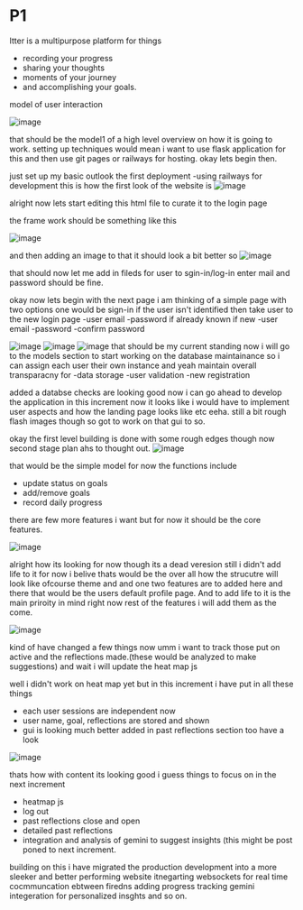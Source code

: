 # P1
Itter is a multipurpose platform for things 
- recording your progress
- sharing your thoughts
- moments of your journey
- and accomplishing your goals.


model of user interaction

![image](https://github.com/user-attachments/assets/c2162d75-e84a-45e1-82e4-724b76ba8563)

that should be the model1 of a high level overview on how it is going to work.
setting up techniques would mean i want to use flask application for this and then use git pages or railways for hosting.
okay lets begin then.

just set up my basic outlook the first deployment 
-using railways for development
this is how the first look of the website is
![image](https://github.com/user-attachments/assets/e8ec412c-214e-4b32-a422-f1844fcb4258)


alright now lets start editing this html file to curate it to the login page

the frame work should be something like this

![image](https://github.com/user-attachments/assets/ea015372-71fb-4fca-9e58-78add5f14c38)

and then adding an image to that it should look a bit better so 
![image](https://github.com/user-attachments/assets/3b376691-0445-4d3e-9f95-9d828b637228)

that should now let me add in fileds for user to sgin-in/log-in enter mail and password should be fine.

okay now lets begin with the next page i am thinking of a simple page with two options one would be sign-in if the user isn't identified then take user to the new login page
-user email
-password
if already known
if new 
-user email
-password
-confirm password

![image](https://github.com/user-attachments/assets/18bad464-b481-42fa-a950-6924c2e41598)
![image](https://github.com/user-attachments/assets/58de775b-4b0a-4dfc-ad75-b5e87ce50f2f)
![image](https://github.com/user-attachments/assets/ec61382e-df5c-4a1b-8b3b-2291d05994ba)
that should be my current standing now i will go to the models section to start working on the database maintainance so i can assign each user their own instance and yeah maintain overall transparacny for
-data storage
-user validation
-new registration

added a databse checks are looking good now i can go ahead to develop the application in this increment now it looks like i would have to implement user aspects and how the landing page looks like etc eeha.
still a bit rough flash images though so got to work on that gui to so.

okay the first level building is done with some rough edges though now second stage plan ahs to thought out.
![image](https://github.com/user-attachments/assets/80edf80f-f2ed-44ea-8afa-4a01b8945378)

that would be the simple model for now the functions include
- update status on goals
- add/remove goals
- record daily progress

there are few more features i want but for now it should be the core features.

![image](https://github.com/user-attachments/assets/38021bd5-d484-4cc1-8a98-759da2dcda41)

alright how its looking for now though its a dead veresion still i didn't add life to it for now i belive thats would be the over all how the strucutre will look like ofcourse theme and and one two features are to 
added here and there that would be the users default profile page. And to add life to it is the main priroity in mind right now rest of the features i will add them as the come.

![image](https://github.com/user-attachments/assets/d94e6228-2627-4537-93bf-0a4e98f36d5c)

kind of have changed a few things now umm i want to track those put on active and the reflections made.(these would be analyzed to make suggestions)
and wait i will update the heat map js

well i didn't work on heat map yet but in this increment i have put in all these things 
- each user sessions are independent now
- user name, goal, reflections are stored and shown
- gui is looking much better added in past reflections section too
have a look

![image](https://github.com/user-attachments/assets/a14262a4-b3a8-4588-b84f-be088c916630)

thats how with content its looking good i guess
things to focus on in the next increment
- heatmap js
- log out
- past reflections close and open
- detailed past reflections
- integration and analysis of gemini to suggest insights (this might be post poned to next increment.

building on this i have migrated the production development into a more sleeker and better performing website itnegarting websockets for real time cocmmuncation ebtween firedns adding progress tracking gemini integeration for personalized insghts and so on.
